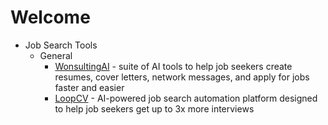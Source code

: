 # Welcome

- Job Search Tools
  -  General
      - [WonsultingAI](https://www.wonsulting.ai/) - suite of AI tools to help job seekers create resumes, cover letters, network messages, and apply for jobs faster and easier
      - [LoopCV](https://www.loopcv.pro/) - AI-powered job search automation platform designed to help job seekers get up to 3x more interviews
